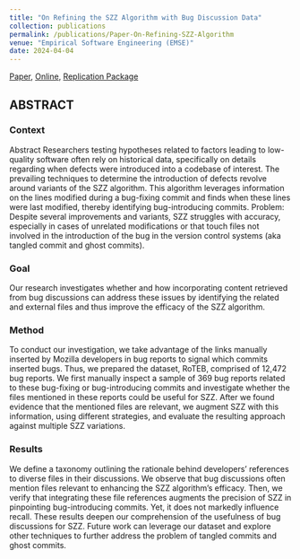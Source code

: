 ```yaml
---
title: "On Refining the SZZ Algorithm with Bug Discussion Data"
collection: publications
permalink: /publications/Paper-On-Refining-SZZ-Algorithm
venue: "Empirical Software Engineering (EMSE)"
date: 2024-04-04
---
```


[Paper](https://poojaruhal.github.io/files/Paper-On-Refining-SZZ-Algorithm.pdf),
[Online](https://link.springer.com/article/10.1007/s10664-024-10511-2),
[Replication Package](https://zenodo.org/records/11484723)

## ABSTRACT
### Context
Abstract Researchers testing hypotheses related to factors leading to low-quality software often rely on historical data, specifically on details regarding when defects were introduced into a codebase of interest. The prevailing techniques to determine the introduction of defects revolve around variants of the SZZ algorithm. This algorithm leverages information on the lines modified during a bug-fixing commit and finds when these lines were last modified, thereby identifying bug-introducing commits.
Problem: Despite several improvements and variants, SZZ struggles with accuracy, especially in cases of unrelated modifications or that touch files not involved in the introduction of the bug in the version control systems (aka tangled commit and ghost commits).

### Goal  
Our research investigates whether and how incorporating content retrieved from bug discussions can address these issues by identifying the related and external files and thus improve the efficacy of the SZZ algorithm.

### Method
To conduct our investigation, we take advantage of the links manually inserted by Mozilla developers in bug reports to signal which commits inserted bugs. Thus, we prepared the dataset, RoTEB, comprised of 12,472 bug reports. We first manually inspect a sample of 369 bug reports related to these bug-fixing or bug-introducing commits and investigate whether the files mentioned in these reports could be useful for SZZ. After we found evidence that the mentioned files are relevant, we augment SZZ with this information, using different strategies, and evaluate the resulting approach against multiple SZZ variations.


### Results
We define a taxonomy outlining the rationale behind developers’ references to diverse files in their discussions. We observe that bug discussions often mention files relevant to enhancing the SZZ algorithm’s efficacy. Then, we verify that integrating these file references augments the precision of SZZ in pinpointing bug-introducing commits. Yet, it does not markedly influence recall. These results deepen our comprehension of the usefulness of bug discussions for SZZ. Future work can leverage our dataset and explore other techniques to further address the problem of tangled commits and ghost commits.